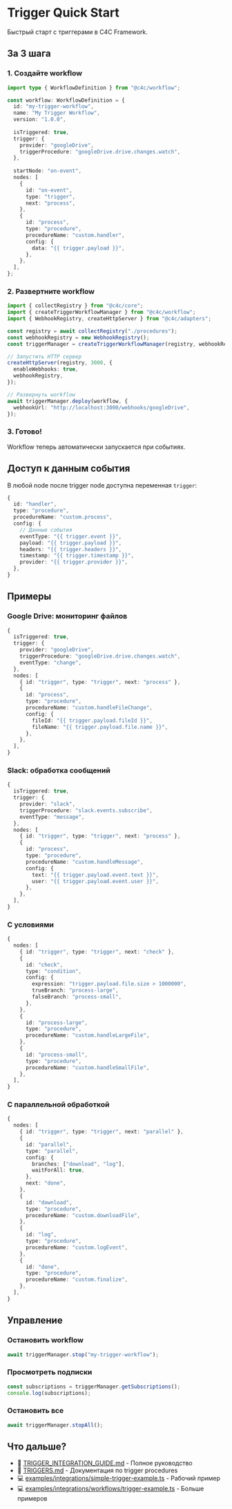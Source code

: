 # Trigger Quick Start

Быстрый старт с триггерами в C4C Framework.

## За 3 шага

### 1. Создайте workflow

```typescript
import type { WorkflowDefinition } from "@c4c/workflow";

const workflow: WorkflowDefinition = {
  id: "my-trigger-workflow",
  name: "My Trigger Workflow",
  version: "1.0.0",
  
  isTriggered: true,
  trigger: {
    provider: "googleDrive",
    triggerProcedure: "googleDrive.drive.changes.watch",
  },
  
  startNode: "on-event",
  nodes: [
    {
      id: "on-event",
      type: "trigger",
      next: "process",
    },
    {
      id: "process",
      type: "procedure",
      procedureName: "custom.handler",
      config: {
        data: "{{ trigger.payload }}",
      },
    },
  ],
};
```

### 2. Развертните workflow

```typescript
import { collectRegistry } from "@c4c/core";
import { createTriggerWorkflowManager } from "@c4c/workflow";
import { WebhookRegistry, createHttpServer } from "@c4c/adapters";

const registry = await collectRegistry("./procedures");
const webhookRegistry = new WebhookRegistry();
const triggerManager = createTriggerWorkflowManager(registry, webhookRegistry);

// Запустить HTTP сервер
createHttpServer(registry, 3000, {
  enableWebhooks: true,
  webhookRegistry,
});

// Развернуть workflow
await triggerManager.deploy(workflow, {
  webhookUrl: "http://localhost:3000/webhooks/googleDrive",
});
```

### 3. Готово!

Workflow теперь автоматически запускается при событиях.

## Доступ к данным события

В любой node после trigger node доступна переменная `trigger`:

```typescript
{
  id: "handler",
  type: "procedure",
  procedureName: "custom.process",
  config: {
    // Данные события
    eventType: "{{ trigger.event }}",
    payload: "{{ trigger.payload }}",
    headers: "{{ trigger.headers }}",
    timestamp: "{{ trigger.timestamp }}",
    provider: "{{ trigger.provider }}",
  },
}
```

## Примеры

### Google Drive: мониторинг файлов

```typescript
{
  isTriggered: true,
  trigger: {
    provider: "googleDrive",
    triggerProcedure: "googleDrive.drive.changes.watch",
    eventType: "change",
  },
  nodes: [
    { id: "trigger", type: "trigger", next: "process" },
    {
      id: "process",
      type: "procedure",
      procedureName: "custom.handleFileChange",
      config: {
        fileId: "{{ trigger.payload.fileId }}",
        fileName: "{{ trigger.payload.file.name }}",
      },
    },
  ],
}
```

### Slack: обработка сообщений

```typescript
{
  isTriggered: true,
  trigger: {
    provider: "slack",
    triggerProcedure: "slack.events.subscribe",
    eventType: "message",
  },
  nodes: [
    { id: "trigger", type: "trigger", next: "process" },
    {
      id: "process",
      type: "procedure",
      procedureName: "custom.handleMessage",
      config: {
        text: "{{ trigger.payload.event.text }}",
        user: "{{ trigger.payload.event.user }}",
      },
    },
  ],
}
```

### С условиями

```typescript
{
  nodes: [
    { id: "trigger", type: "trigger", next: "check" },
    {
      id: "check",
      type: "condition",
      config: {
        expression: "trigger.payload.file.size > 1000000",
        trueBranch: "process-large",
        falseBranch: "process-small",
      },
    },
    {
      id: "process-large",
      type: "procedure",
      procedureName: "custom.handleLargeFile",
    },
    {
      id: "process-small",
      type: "procedure",
      procedureName: "custom.handleSmallFile",
    },
  ],
}
```

### С параллельной обработкой

```typescript
{
  nodes: [
    { id: "trigger", type: "trigger", next: "parallel" },
    {
      id: "parallel",
      type: "parallel",
      config: {
        branches: ["download", "log"],
        waitForAll: true,
      },
      next: "done",
    },
    {
      id: "download",
      type: "procedure",
      procedureName: "custom.downloadFile",
    },
    {
      id: "log",
      type: "procedure",
      procedureName: "custom.logEvent",
    },
    {
      id: "done",
      type: "procedure",
      procedureName: "custom.finalize",
    },
  ],
}
```

## Управление

### Остановить workflow

```typescript
await triggerManager.stop("my-trigger-workflow");
```

### Просмотреть подписки

```typescript
const subscriptions = triggerManager.getSubscriptions();
console.log(subscriptions);
```

### Остановить все

```typescript
await triggerManager.stopAll();
```

## Что дальше?

- 📖 [TRIGGER_INTEGRATION_GUIDE.md](./TRIGGER_INTEGRATION_GUIDE.md) - Полное руководство
- 📖 [TRIGGERS.md](./TRIGGERS.md) - Документация по trigger procedures
- 💻 [examples/integrations/simple-trigger-example.ts](./examples/integrations/simple-trigger-example.ts) - Рабочий пример
- 💻 [examples/integrations/workflows/trigger-example.ts](./examples/integrations/workflows/trigger-example.ts) - Больше примеров
